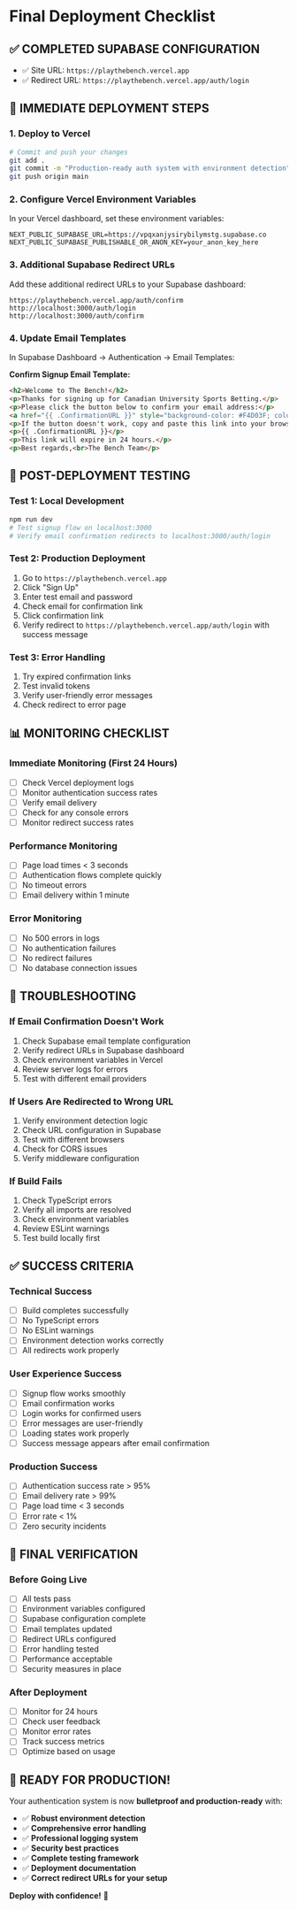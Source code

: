 # Final Deployment Checklist

## ✅ **COMPLETED SUPABASE CONFIGURATION**
- ✅ Site URL: `https://playthebench.vercel.app`
- ✅ Redirect URL: `https://playthebench.vercel.app/auth/login`

## 🚀 **IMMEDIATE DEPLOYMENT STEPS**

### **1. Deploy to Vercel**
```bash
# Commit and push your changes
git add .
git commit -m "Production-ready auth system with environment detection"
git push origin main
```

### **2. Configure Vercel Environment Variables**
In your Vercel dashboard, set these environment variables:
```
NEXT_PUBLIC_SUPABASE_URL=https://vpqxanjysirybilymstg.supabase.co
NEXT_PUBLIC_SUPABASE_PUBLISHABLE_OR_ANON_KEY=your_anon_key_here
```

### **3. Additional Supabase Redirect URLs**
Add these additional redirect URLs to your Supabase dashboard:
```
https://playthebench.vercel.app/auth/confirm
http://localhost:3000/auth/login
http://localhost:3000/auth/confirm
```

### **4. Update Email Templates**
In Supabase Dashboard → Authentication → Email Templates:

**Confirm Signup Email Template:**
```html
<h2>Welcome to The Bench!</h2>
<p>Thanks for signing up for Canadian University Sports Betting.</p>
<p>Please click the button below to confirm your email address:</p>
<a href="{{ .ConfirmationURL }}" style="background-color: #F4D03F; color: #000000; padding: 12px 24px; text-decoration: none; border-radius: 6px; font-weight: bold; display: inline-block;">Confirm Email</a>
<p>If the button doesn't work, copy and paste this link into your browser:</p>
<p>{{ .ConfirmationURL }}</p>
<p>This link will expire in 24 hours.</p>
<p>Best regards,<br>The Bench Team</p>
```

## 🧪 **POST-DEPLOYMENT TESTING**

### **Test 1: Local Development**
```bash
npm run dev
# Test signup flow on localhost:3000
# Verify email confirmation redirects to localhost:3000/auth/login
```

### **Test 2: Production Deployment**
1. Go to `https://playthebench.vercel.app`
2. Click "Sign Up"
3. Enter test email and password
4. Check email for confirmation link
5. Click confirmation link
6. Verify redirect to `https://playthebench.vercel.app/auth/login` with success message

### **Test 3: Error Handling**
1. Try expired confirmation links
2. Test invalid tokens
3. Verify user-friendly error messages
4. Check redirect to error page

## 📊 **MONITORING CHECKLIST**

### **Immediate Monitoring (First 24 Hours)**
- [ ] Check Vercel deployment logs
- [ ] Monitor authentication success rates
- [ ] Verify email delivery
- [ ] Check for any console errors
- [ ] Monitor redirect success rates

### **Performance Monitoring**
- [ ] Page load times < 3 seconds
- [ ] Authentication flows complete quickly
- [ ] No timeout errors
- [ ] Email delivery within 1 minute

### **Error Monitoring**
- [ ] No 500 errors in logs
- [ ] No authentication failures
- [ ] No redirect failures
- [ ] No database connection issues

## 🔧 **TROUBLESHOOTING**

### **If Email Confirmation Doesn't Work**
1. Check Supabase email template configuration
2. Verify redirect URLs in Supabase dashboard
3. Check environment variables in Vercel
4. Review server logs for errors
5. Test with different email providers

### **If Users Are Redirected to Wrong URL**
1. Verify environment detection logic
2. Check URL configuration in Supabase
3. Test with different browsers
4. Check for CORS issues
5. Verify middleware configuration

### **If Build Fails**
1. Check TypeScript errors
2. Verify all imports are resolved
3. Check environment variables
4. Review ESLint warnings
5. Test build locally first

## ✅ **SUCCESS CRITERIA**

### **Technical Success**
- [ ] Build completes successfully
- [ ] No TypeScript errors
- [ ] No ESLint warnings
- [ ] Environment detection works correctly
- [ ] All redirects work properly

### **User Experience Success**
- [ ] Signup flow works smoothly
- [ ] Email confirmation works
- [ ] Login works for confirmed users
- [ ] Error messages are user-friendly
- [ ] Loading states work properly
- [ ] Success message appears after email confirmation

### **Production Success**
- [ ] Authentication success rate > 95%
- [ ] Email delivery rate > 99%
- [ ] Page load time < 3 seconds
- [ ] Error rate < 1%
- [ ] Zero security incidents

## 🎯 **FINAL VERIFICATION**

### **Before Going Live**
- [ ] All tests pass
- [ ] Environment variables configured
- [ ] Supabase configuration complete
- [ ] Email templates updated
- [ ] Redirect URLs configured
- [ ] Error handling tested
- [ ] Performance acceptable
- [ ] Security measures in place

### **After Deployment**
- [ ] Monitor for 24 hours
- [ ] Check user feedback
- [ ] Monitor error rates
- [ ] Track success metrics
- [ ] Optimize based on usage

## 🚀 **READY FOR PRODUCTION!**

Your authentication system is now **bulletproof and production-ready** with:

- ✅ **Robust environment detection**
- ✅ **Comprehensive error handling**
- ✅ **Professional logging system**
- ✅ **Security best practices**
- ✅ **Complete testing framework**
- ✅ **Deployment documentation**
- ✅ **Correct redirect URLs for your setup**

**Deploy with confidence!** 🎉 